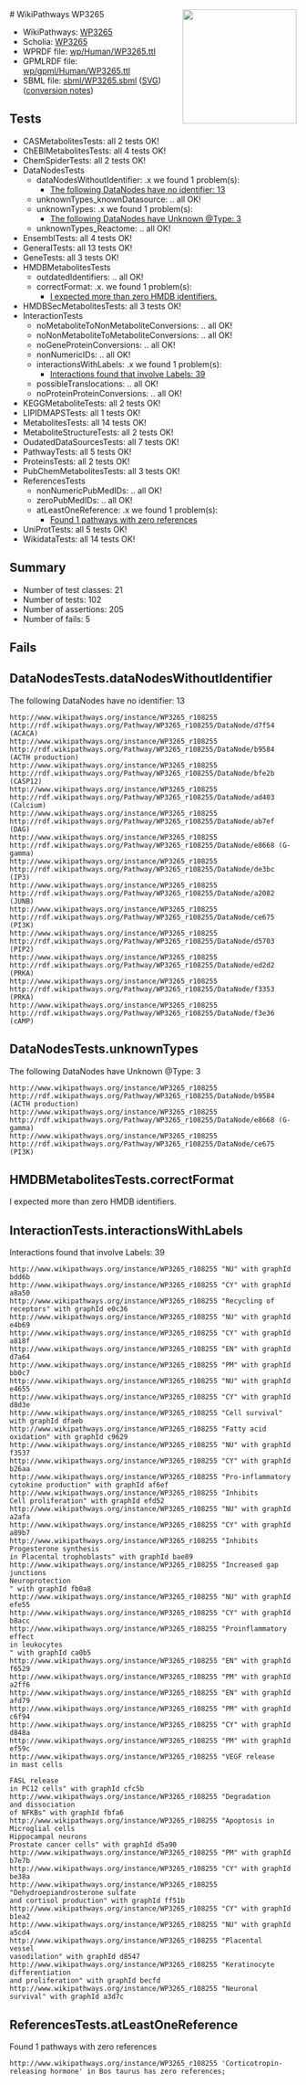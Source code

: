 <img style="float: right; width: 200px" src="../logo.png" />
# WikiPathways WP3265

* WikiPathways: [WP3265](https://identifiers.org/wikipathways:WP3265)
* Scholia: [WP3265](https://scholia.toolforge.org/wikipathways/WP3265)
* WPRDF file: [wp/Human/WP3265.ttl](../wp/Human/WP3265.ttl)
* GPMLRDF file: [wp/gpml/Human/WP3265.ttl](../wp/gpml/Human/WP3265.ttl)
* SBML file: [sbml/WP3265.sbml](../sbml/WP3265.sbml) ([SVG](../sbml/WP3265.svg)) ([conversion notes](../sbml/WP3265.txt))

## Tests
* CASMetabolitesTests: all 2 tests OK!
* ChEBIMetabolitesTests: all 4 tests OK!
* ChemSpiderTests: all 2 tests OK!
* DataNodesTests
    * dataNodesWithoutIdentifier: .x we found 1 problem(s):
        * [The following DataNodes have no identifier: 13](#8792c493)
    * unknownTypes_knownDatasource: .. all OK!
    * unknownTypes: .x we found 1 problem(s):
        * [The following DataNodes have Unknown @Type: 3](#839973e1)
    * unknownTypes_Reactome: .. all OK!
* EnsemblTests: all 4 tests OK!
* GeneralTests: all 13 tests OK!
* GeneTests: all 3 tests OK!
* HMDBMetabolitesTests
    * outdatedIdentifiers: .. all OK!
    * correctFormat: .x. we found 1 problem(s):
        * [I expected more than zero HMDB identifiers.](#ad154c1e)
* HMDBSecMetabolitesTests: all 3 tests OK!
* InteractionTests
    * noMetaboliteToNonMetaboliteConversions: .. all OK!
    * noNonMetaboliteToMetaboliteConversions: .. all OK!
    * noGeneProteinConversions: .. all OK!
    * nonNumericIDs: .. all OK!
    * interactionsWithLabels: .x we found 1 problem(s):
        * [Interactions found that involve Labels: 39](#fe97a8ff)
    * possibleTranslocations: .. all OK!
    * noProteinProteinConversions: .. all OK!
* KEGGMetaboliteTests: all 2 tests OK!
* LIPIDMAPSTests: all 1 tests OK!
* MetabolitesTests: all 14 tests OK!
* MetaboliteStructureTests: all 2 tests OK!
* OudatedDataSourcesTests: all 7 tests OK!
* PathwayTests: all 5 tests OK!
* ProteinsTests: all 2 tests OK!
* PubChemMetabolitesTests: all 3 tests OK!
* ReferencesTests
    * nonNumericPubMedIDs: .. all OK!
    * zeroPubMedIDs: .. all OK!
    * atLeastOneReference: .x we found 1 problem(s):
        * [Found 1 pathways with zero references](#35eb778e)
* UniProtTests: all 5 tests OK!
* WikidataTests: all 14 tests OK!


## Summary

* Number of test classes: 21
* Number of tests: 102
* Number of assertions: 205
* Number of fails: 5

## Fails

<a name="8792c493" />

## DataNodesTests.dataNodesWithoutIdentifier

The following DataNodes have no identifier: 13
```
http://www.wikipathways.org/instance/WP3265_r108255 http://rdf.wikipathways.org/Pathway/WP3265_r108255/DataNode/d7f54 (ACACA)
http://www.wikipathways.org/instance/WP3265_r108255 http://rdf.wikipathways.org/Pathway/WP3265_r108255/DataNode/b9584 (ACTH production)
http://www.wikipathways.org/instance/WP3265_r108255 http://rdf.wikipathways.org/Pathway/WP3265_r108255/DataNode/bfe2b (CASP12)
http://www.wikipathways.org/instance/WP3265_r108255 http://rdf.wikipathways.org/Pathway/WP3265_r108255/DataNode/ad403 (Calcium)
http://www.wikipathways.org/instance/WP3265_r108255 http://rdf.wikipathways.org/Pathway/WP3265_r108255/DataNode/ab7ef (DAG)
http://www.wikipathways.org/instance/WP3265_r108255 http://rdf.wikipathways.org/Pathway/WP3265_r108255/DataNode/e8668 (G-gamma)
http://www.wikipathways.org/instance/WP3265_r108255 http://rdf.wikipathways.org/Pathway/WP3265_r108255/DataNode/de3bc (IP3)
http://www.wikipathways.org/instance/WP3265_r108255 http://rdf.wikipathways.org/Pathway/WP3265_r108255/DataNode/a2082 (JUNB)
http://www.wikipathways.org/instance/WP3265_r108255 http://rdf.wikipathways.org/Pathway/WP3265_r108255/DataNode/ce675 (PI3K)
http://www.wikipathways.org/instance/WP3265_r108255 http://rdf.wikipathways.org/Pathway/WP3265_r108255/DataNode/d5703 (PIP2)
http://www.wikipathways.org/instance/WP3265_r108255 http://rdf.wikipathways.org/Pathway/WP3265_r108255/DataNode/ed2d2 (PRKA)
http://www.wikipathways.org/instance/WP3265_r108255 http://rdf.wikipathways.org/Pathway/WP3265_r108255/DataNode/f3353 (PRKA)
http://www.wikipathways.org/instance/WP3265_r108255 http://rdf.wikipathways.org/Pathway/WP3265_r108255/DataNode/f3e36 (cAMP)
```

<a name="839973e1" />

## DataNodesTests.unknownTypes

The following DataNodes have Unknown @Type: 3
```
http://www.wikipathways.org/instance/WP3265_r108255 http://rdf.wikipathways.org/Pathway/WP3265_r108255/DataNode/b9584 (ACTH production)
http://www.wikipathways.org/instance/WP3265_r108255 http://rdf.wikipathways.org/Pathway/WP3265_r108255/DataNode/e8668 (G-gamma)
http://www.wikipathways.org/instance/WP3265_r108255 http://rdf.wikipathways.org/Pathway/WP3265_r108255/DataNode/ce675 (PI3K)
```

<a name="ad154c1e" />

## HMDBMetabolitesTests.correctFormat

I expected more than zero HMDB identifiers.
<a name="fe97a8ff" />

## InteractionTests.interactionsWithLabels

Interactions found that involve Labels: 39
```
http://www.wikipathways.org/instance/WP3265_r108255 "NU" with graphId bdd6b
http://www.wikipathways.org/instance/WP3265_r108255 "CY" with graphId a8a50
http://www.wikipathways.org/instance/WP3265_r108255 "Recycling of receptors" with graphId e0c36
http://www.wikipathways.org/instance/WP3265_r108255 "NU" with graphId e4b69
http://www.wikipathways.org/instance/WP3265_r108255 "CY" with graphId a818f
http://www.wikipathways.org/instance/WP3265_r108255 "EN" with graphId d7a64
http://www.wikipathways.org/instance/WP3265_r108255 "PM" with graphId bb0c7
http://www.wikipathways.org/instance/WP3265_r108255 "NU" with graphId e4655
http://www.wikipathways.org/instance/WP3265_r108255 "CY" with graphId d8d3e
http://www.wikipathways.org/instance/WP3265_r108255 "Cell survival" with graphId dfaeb
http://www.wikipathways.org/instance/WP3265_r108255 "Fatty acid
oxidation" with graphId c9629
http://www.wikipathways.org/instance/WP3265_r108255 "NU" with graphId f3537
http://www.wikipathways.org/instance/WP3265_r108255 "CY" with graphId b26aa
http://www.wikipathways.org/instance/WP3265_r108255 "Pro-inflammatory
cytokine production" with graphId af6ef
http://www.wikipathways.org/instance/WP3265_r108255 "Inhibits 
Cell proliferation" with graphId efd52
http://www.wikipathways.org/instance/WP3265_r108255 "NU" with graphId a2afa
http://www.wikipathways.org/instance/WP3265_r108255 "CY" with graphId a89b7
http://www.wikipathways.org/instance/WP3265_r108255 "Inhibits Progesterone synthesis 
in Placental trophoblasts" with graphId bae89
http://www.wikipathways.org/instance/WP3265_r108255 "Increased gap junctions
Neuroprotection
" with graphId fb0a8
http://www.wikipathways.org/instance/WP3265_r108255 "NU" with graphId efe55
http://www.wikipathways.org/instance/WP3265_r108255 "CY" with graphId b8acc
http://www.wikipathways.org/instance/WP3265_r108255 "Proinflammatory effect 
in leukocytes
" with graphId ca0b5
http://www.wikipathways.org/instance/WP3265_r108255 "EN" with graphId f6529
http://www.wikipathways.org/instance/WP3265_r108255 "PM" with graphId a2ff6
http://www.wikipathways.org/instance/WP3265_r108255 "EN" with graphId afd79
http://www.wikipathways.org/instance/WP3265_r108255 "PM" with graphId c6f94
http://www.wikipathways.org/instance/WP3265_r108255 "CY" with graphId d848a
http://www.wikipathways.org/instance/WP3265_r108255 "PM" with graphId ef59c
http://www.wikipathways.org/instance/WP3265_r108255 "VEGF release
in mast cells

FASL release
in PC12 cells" with graphId cfc5b
http://www.wikipathways.org/instance/WP3265_r108255 "Degradation
and dissociation
of NFKBs" with graphId fbfa6
http://www.wikipathways.org/instance/WP3265_r108255 "Apoptosis in
Microglial cells
Hippocampal neurons
Prostate cancer cells" with graphId d5a90
http://www.wikipathways.org/instance/WP3265_r108255 "PM" with graphId b7e7b
http://www.wikipathways.org/instance/WP3265_r108255 "CY" with graphId be38a
http://www.wikipathways.org/instance/WP3265_r108255 "Dehydroepiandrosterone sulfate 
and cortisol production" with graphId ff51b
http://www.wikipathways.org/instance/WP3265_r108255 "CY" with graphId b1ea2
http://www.wikipathways.org/instance/WP3265_r108255 "NU" with graphId a5cd4
http://www.wikipathways.org/instance/WP3265_r108255 "Placental
vessel
vasodilation" with graphId d8547
http://www.wikipathways.org/instance/WP3265_r108255 "Keratinocyte
differentiation
and proliferation" with graphId becfd
http://www.wikipathways.org/instance/WP3265_r108255 "Neuronal
survival" with graphId a3d7c
```

<a name="35eb778e" />

## ReferencesTests.atLeastOneReference

Found 1 pathways with zero references
```
http://www.wikipathways.org/instance/WP3265_r108255 'Corticotropin-releasing hormone' in Bos taurus has zero references; 
```

